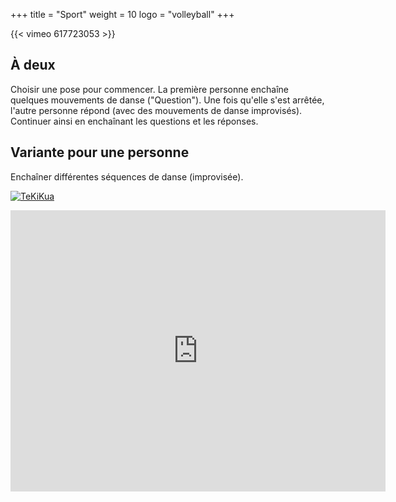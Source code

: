 +++
title = "Sport"
weight = 10
logo = "volleyball"
+++

{{< vimeo 617723053 >}}

## À deux

Choisir une pose pour commencer.
La première personne enchaîne quelques mouvements de danse ("Question"). 
Une fois qu'elle s'est arrêtée, l'autre personne répond (avec des mouvements de danse improvisés).
Continuer ainsi en enchaînant les questions et les réponses.
 
## Variante pour une personne

Enchaîner différentes séquences de danse (improvisée).

[![TeKiKua](https://parkour-biel-bienne.netlify.app/img/tekikua.jpg)](https://www.bonjour-tekitekua.ch/)

<iframe src="https://www.google.com/maps/embed?pb=!1m18!1m12!1m3!1d242.1150467674015!2d7.233249581513693!3d47.1319079766361!2m3!1f0!2f39.31457594222529!3f0!3m2!1i1024!2i768!4f35!3m3!1m2!1s0x478e195827c27f95%3A0xf102bb63377818f6!2sStrandboden!5e1!3m2!1sfr!2sch!4v1675759873846!5m2!1sfr!2sch" width="600" height="450" style="border:0;" allowfullscreen="" loading="lazy" referrerpolicy="no-referrer-when-downgrade"></iframe>


